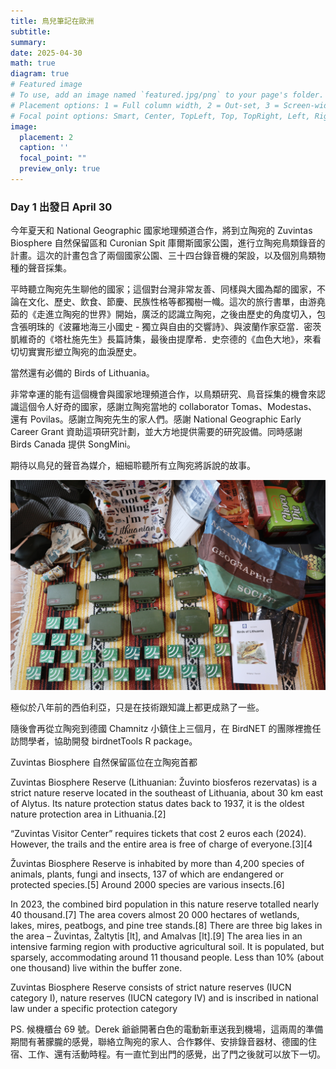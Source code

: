 ```yaml
---
title: 鳥兒筆記在歐洲
subtitle: 
summary: 
date: 2025-04-30
math: true
diagram: true
# Featured image
# To use, add an image named `featured.jpg/png` to your page's folder.
# Placement options: 1 = Full column width, 2 = Out-set, 3 = Screen-width
# Focal point options: Smart, Center, TopLeft, Top, TopRight, Left, Right, BottomLeft, Bottom, BottomRight
image:
  placement: 2
  caption: ''
  focal_point: ""
  preview_only: true
---
```



### Day 1 出發日 April 30

今年夏天和 National Geographic 國家地理頻道合作，將到立陶宛的 Zuvintas Biosphere 自然保留區和 Curonian Spit 庫爾斯國家公園，進行立陶宛鳥類錄音的計畫。這次的計畫包含了兩個國家公園、三十四台錄音機的架設，以及個別鳥類物種的聲音採集。

平時聽立陶宛先生聊他的國家；這個對台灣非常友善、同樣與大國為鄰的國家，不論在文化、歷史、飲食、節慶、民族性格等都獨樹一幟。這次的旅行書單，由游堯茹的《走進立陶宛的世界》開始，廣泛的認識立陶宛，之後由歷史的角度切入，包含張明珠的《波羅地海三小國史 - 獨立與自由的交響詩》、與波蘭作家亞當．密茨凱維奇的《塔杜施先生》長篇詩集，最後由提摩希．史奈德的《血色大地》，來看切切實實形塑立陶宛的血淚歷史。

當然還有必備的 Birds of Lithuania。

非常幸運的能有這個機會與國家地理頻道合作，以鳥類研究、鳥音採集的機會來認識這個令人好奇的國家，感謝立陶宛當地的 collaborator Tomas、Modestas、還有 Povilas。感謝立陶宛先生的家人們。感謝 National Geographic Early Career Grant 資助這項研究計劃，並大方地提供需要的研究設備。同時感謝 Birds Canada 提供 SongMini。

期待以鳥兒的聲音為媒介，細細聆聽所有立陶宛將訴說的故事。

![](./IMG_8698.JPG)







極似於八年前的西伯利亞，只是在技術跟知識上都更成熟了一些。



隨後會再從立陶宛到德國 Chamnitz 小鎮住上三個月，在 BirdNET 的團隊裡擔任訪問學者，協助開發 birdnetTools R package。

Zuvintas Biosphere 自然保留區位在立陶宛首都



Zuvintas Biosphere Reserve (Lithuanian: Žuvinto biosferos rezervatas) is a strict nature reserve located in the southeast of Lithuania, about 30 km east of Alytus. Its nature protection status dates back to 1937, it is the oldest nature protection area in Lithuania.[2]

“Zuvintas Visitor Center” requires tickets that cost 2 euros each (2024). However, the trails and the entire area is free of charge of everyone.[3][4

Žuvintas Biosphere Reserve is inhabited by more than 4,200 species of animals, plants, fungi and insects, 137 of which are endangered or protected species.[5] Around 2000 species are various insects.[6]

In 2023, the combined bird population in this nature reserve totalled nearly 40 thousand.[7] The area covers almost 20 000 hectares of wetlands, lakes, mires, peatbogs, and pine tree stands.[8] There are three big lakes in the area – Žuvintas, Žaltytis [lt], and Amalvas [lt].[9] The area lies in an intensive farming region with productive agricultural soil. It is populated, but sparsely, accommodating around 11 thousand people. Less than 10% (about one thousand) live within the buffer zone.

Zuvintas Biosphere Reserve consists of strict nature reserves (IUCN category I), nature reserves (IUCN category IV) and is inscribed in national law under a specific protection category








PS. 候機櫃台 69 號。Derek 爺爺開著白色的電動新車送我到機場，這兩周的準備期間有著朦朧的感覺，聯絡立陶宛的家人、合作夥伴、安排錄音器材、德國的住宿、工作、還有活動時程。有一直忙到出門的感覺，出了門之後就可以放下一切。